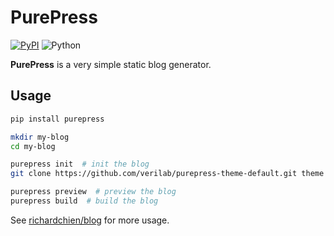 # PurePress

[![PyPI](https://img.shields.io/pypi/v/purepress.svg)](https://pypi.python.org/pypi/purepress/)
![Python](https://img.shields.io/badge/python-3.6%2B-blue.svg)

**PurePress** is a very simple static blog generator.

## Usage

```bash
pip install purepress

mkdir my-blog
cd my-blog

purepress init  # init the blog
git clone https://github.com/verilab/purepress-theme-default.git theme  # install a theme

purepress preview  # preview the blog
purepress build  # build the blog
```

See [richardchien/blog](https://github.com/richardchien/blog) for more usage.

